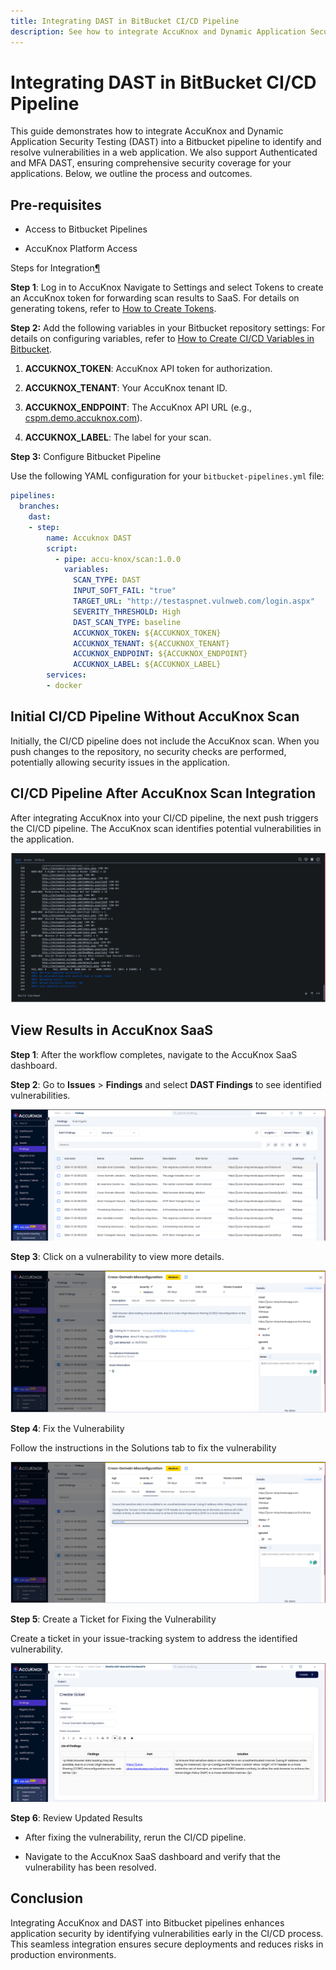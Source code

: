 ```yaml
---
title: Integrating DAST in BitBucket CI/CD Pipeline
description: See how to integrate AccuKnox and Dynamic Application Security Testing (DAST) into a Bitbucket pipeline to identify and resolve vulnerabilities in a web application.
---
```


# Integrating DAST in BitBucket CI/CD Pipeline

This guide demonstrates how to integrate AccuKnox and Dynamic Application Security Testing (DAST) into a Bitbucket pipeline to identify and resolve vulnerabilities in a web application. We also support Authenticated and MFA DAST, ensuring comprehensive security coverage for your applications. Below, we outline the process and outcomes.

## Pre-requisites

- Access to Bitbucket Pipelines

- AccuKnox Platform Access

Steps for Integration[¶](https://help.accuknox.com/integrations/gitlab-dast/#steps-for-integration "https://help.accuknox.com/integrations/gitlab-dast/#steps-for-integration")

**Step 1**: Log in to AccuKnox Navigate to Settings and select Tokens to create an AccuKnox token for forwarding scan results to SaaS. For details on generating tokens, refer to [How to Create Tokens](https://help.accuknox.com/how-to/how-to-create-tokens/?h=token "https://help.accuknox.com/how-to/how-to-create-tokens/?h=token").

**Step 2:** Add the following variables in your Bitbucket repository settings: For details on configuring variables, refer to [How to Create CI/CD Variables in Bitbucket](https://support.atlassian.com/bitbucket-cloud/docs/variables-and-secrets/ "https://support.atlassian.com/bitbucket-cloud/docs/variables-and-secrets/").

1. **ACCUKNOX_TOKEN**: AccuKnox API token for authorization.

2. **ACCUKNOX_TENANT**: Your AccuKnox tenant ID.

3. **ACCUKNOX_ENDPOINT**: The AccuKnox API URL (e.g., [cspm.demo.accuknox.com](http://cspm.demo.accuknox.com/ "http://cspm.demo.accuknox.com")).

4. **ACCUKNOX_LABEL**: The label for your scan.

**Step 3:** Configure Bitbucket Pipeline

Use the following YAML configuration for your `bitbucket-pipelines.yml` file:

```yaml
pipelines:
  branches:
    dast:
    - step:
        name: Accuknox DAST
        script:
          - pipe: accu-knox/scan:1.0.0
            variables:
              SCAN_TYPE: DAST
              INPUT_SOFT_FAIL: "true"
              TARGET_URL: "http://testaspnet.vulnweb.com/login.aspx"
              SEVERITY_THRESHOLD: High
              DAST_SCAN_TYPE: baseline
              ACCUKNOX_TOKEN: ${ACCUKNOX_TOKEN}
              ACCUKNOX_TENANT: ${ACCUKNOX_TENANT}
              ACCUKNOX_ENDPOINT: ${ACCUKNOX_ENDPOINT}
              ACCUKNOX_LABEL: ${ACCUKNOX_LABEL}
        services:
        - docker
```

## Initial CI/CD Pipeline Without AccuKnox Scan

Initially, the CI/CD pipeline does not include the AccuKnox scan. When you push changes to the repository, no security checks are performed, potentially allowing security issues in the application.

## CI/CD Pipeline After AccuKnox Scan Integration

After integrating AccuKnox into your CI/CD pipeline, the next push triggers the CI/CD pipeline. The AccuKnox scan identifies potential vulnerabilities in the application.

![image-20241209-123715.png](./images/bitbucket-dast/1.png)

## View Results in AccuKnox SaaS

**Step 1**: After the workflow completes, navigate to the AccuKnox SaaS dashboard.

**Step 2**: Go to **Issues** > **Findings** and select **DAST Findings** to see identified vulnerabilities.

![image-20241126-044450.png](./images/bitbucket-dast/2.png)

**Step 3**: Click on a vulnerability to view more details.

![image-20241126-044522.png](./images/bitbucket-dast/3.png)

**Step 4**: Fix the Vulnerability

Follow the instructions in the Solutions tab to fix the vulnerability

![image-20241126-044544.png](./images/bitbucket-dast/4.png)

**Step 5**: Create a Ticket for Fixing the Vulnerability

Create a ticket in your issue-tracking system to address the identified vulnerability.

![image-20241126-044608.png](./images/bitbucket-dast/5.png)

**Step 6**: Review Updated Results

- After fixing the vulnerability, rerun the CI/CD pipeline.

- Navigate to the AccuKnox SaaS dashboard and verify that the vulnerability has been resolved.

## Conclusion

Integrating AccuKnox and DAST into Bitbucket pipelines enhances application security by identifying vulnerabilities early in the CI/CD process. This seamless integration ensures secure deployments and reduces risks in production environments.
